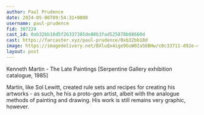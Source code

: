 ```yaml
---
author: Paul Prudence
date: 2024-05-06T09:54:31+0000
username: paul-prudence
fid: 307224
cast_id: 0xb32bb18d5f26337385de80b3fad525878b08660d
cast: https://farcaster.xyz/paul-prudence/0xb32bb18d
image: https://imagedelivery.net/BXluQx4ige9GuW0Ia56BHw/c0c33711-d92e-4085-2b3b-a2d4f81d3500/original
layout: post
---
```


Kenneth Martin - The Late Paintings [Serpentine Gallery exhibition catalogue, 1985]

Martin, like Sol Lewitt, created rule sets and recipes for creating his artworks - as such, he his a proto-gen artist, albeit with the analogue methods of painting and drawing. His work is still remains very graphic, however.

<img src='https://imagedelivery.net/BXluQx4ige9GuW0Ia56BHw/c0c33711-d92e-4085-2b3b-a2d4f81d3500/original' alt='' referrerpolicy='no-referrer'/>
<img src='https://imagedelivery.net/BXluQx4ige9GuW0Ia56BHw/d6aef440-64bb-4c42-ba01-412cd08c7100/original' alt='' referrerpolicy='no-referrer'/>
